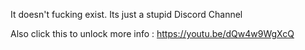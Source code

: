 It doesn't fucking exist. Its just a stupid Discord Channel 

Also click this to unlock more info :
https://youtu.be/dQw4w9WgXcQ
